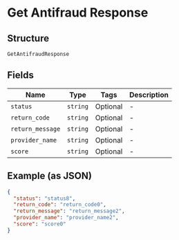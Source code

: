 
# Get Antifraud Response

## Structure

`GetAntifraudResponse`

## Fields

| Name | Type | Tags | Description |
|  --- | --- | --- | --- |
| `status` | `string` | Optional | - |
| `return_code` | `string` | Optional | - |
| `return_message` | `string` | Optional | - |
| `provider_name` | `string` | Optional | - |
| `score` | `string` | Optional | - |

## Example (as JSON)

```json
{
  "status": "status8",
  "return_code": "return_code0",
  "return_message": "return_message2",
  "provider_name": "provider_name2",
  "score": "score0"
}
```

